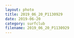 ```yaml
---
layout: photo
title: 2019_06_20_P1130929
date: 2019-06-20
category: surfclub
filename: 2019_06_20_P1130929
---
```

